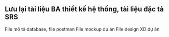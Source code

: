 ## Lưu lại tài liệu BA thiết kế hệ thống, tài liệu đặc tả SRS
File mô tả database, file postman
File mockup dự án
File design XD dự án
